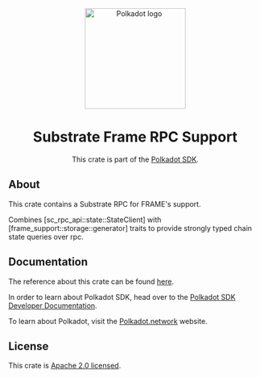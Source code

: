 <div align="center">

<img src="https://raw.githubusercontent.com/paritytech/polkadot-sdk/rzadp/readmes/docs/images/Polkadot_Logo_Horizontal_Pink_BlackOnWhite.png" alt="Polkadot logo" width="200">

# Substrate Frame RPC Support

This crate is part of the [Polkadot SDK](https://github.com/paritytech/polkadot-sdk/).

</div>

## About

This crate contains a Substrate RPC for FRAME's support.

Combines [sc_rpc_api::state::StateClient] with [frame_support::storage::generator] traits
to provide strongly typed chain state queries over rpc.

## Documentation

The reference about this crate can be found [here](https://paritytech.github.io/polkadot-sdk/master/substrate_frame_rpc_support).

In order to learn about Polkadot SDK, head over to the [Polkadot SDK Developer Documentation](https://paritytech.github.io/polkadot-sdk/master/polkadot_sdk_docs/index.html).

To learn about Polkadot, visit the [Polkadot.network](https://polkadot.network/) website.

## License

This crate is [Apache 2.0 licensed](https://spdx.org/licenses/Apache-2.0.html).
